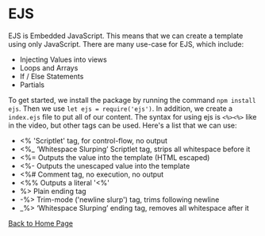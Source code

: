 # EJS

EJS is Embedded JavaScript. This means that we can create a template using only JavaScript. There are many use-case for EJS, which include:

- Injecting Values into views
- Loops and Arrays
- If / Else Statements
- Partials

To get started, we install the package by running the command `npm install ejs`. Then we use `let ejs = require('ejs')`. In addition, we create a `index.ejs` file to put all of our content. The syntax for using ejs is `<%><%>` like in the video, but other tags can be used. Here's a list that we can use:

- <% 'Scriptlet' tag, for control-flow, no output
- <%_ ‘Whitespace Slurping’ Scriptlet tag, strips all whitespace before it
- <%= Outputs the value into the template (HTML escaped)
- <%- Outputs the unescaped value into the template
- <%# Comment tag, no execution, no output
- <%% Outputs a literal '<%'
- %> Plain ending tag
- -%> Trim-mode ('newline slurp') tag, trims following newline
- _%> ‘Whitespace Slurping’ ending tag, removes all whitespace after it

[Back to Home Page](https://kmangub.github.io/reading-notes-master/)